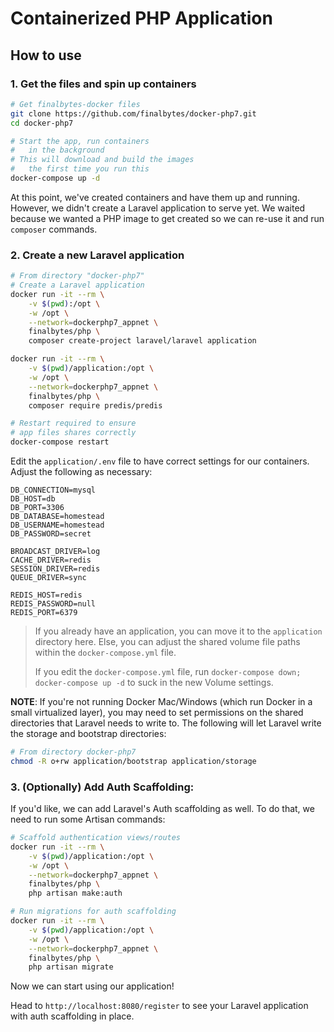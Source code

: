 # Containerized PHP Application

## How to use

### 1. Get the files and spin up containers

```bash
# Get finalbytes-docker files
git clone https://github.com/finalbytes/docker-php7.git
cd docker-php7

# Start the app, run containers
#   in the background
# This will download and build the images
#   the first time you run this
docker-compose up -d
```

At this point, we've created containers and have them up and running. However, we didn't create a Laravel application to serve yet. We waited because we wanted a PHP image to get created so we can re-use it and run `composer` commands.

### 2. Create a new Laravel application

```bash
# From directory "docker-php7"
# Create a Laravel application
docker run -it --rm \
    -v $(pwd):/opt \
    -w /opt \
    --network=dockerphp7_appnet \
    finalbytes/php \
    composer create-project laravel/laravel application

docker run -it --rm \
    -v $(pwd)/application:/opt \
    -w /opt \
    --network=dockerphp7_appnet \
    finalbytes/php \
    composer require predis/predis

# Restart required to ensure
# app files shares correctly
docker-compose restart
```

Edit the `application/.env` file to have correct settings for our containers. Adjust the following as necessary:

```
DB_CONNECTION=mysql
DB_HOST=db
DB_PORT=3306
DB_DATABASE=homestead
DB_USERNAME=homestead
DB_PASSWORD=secret

BROADCAST_DRIVER=log
CACHE_DRIVER=redis
SESSION_DRIVER=redis
QUEUE_DRIVER=sync

REDIS_HOST=redis
REDIS_PASSWORD=null
REDIS_PORT=6379
```

> If you already have an application, you can move it to the `application` directory here. Else, you can adjust the shared volume file paths within the `docker-compose.yml` file.
> 
> If you edit the `docker-compose.yml` file, run `docker-compose down; docker-compose up -d` to suck in the new Volume settings.

**NOTE**: If you're not running Docker Mac/Windows (which run Docker in a small virtualized layer), you may need to set permissions on the shared directories that Laravel needs to write to. The following will let Laravel write the storage and bootstrap directories:

```bash
# From directory docker-php7
chmod -R o+rw application/bootstrap application/storage
```

### 3. (Optionally) Add Auth Scaffolding:

If you'd like, we can add Laravel's Auth scaffolding as well. To do that, we need to run some Artisan commands:

```bash
# Scaffold authentication views/routes
docker run -it --rm \
    -v $(pwd)/application:/opt \
    -w /opt \
    --network=dockerphp7_appnet \
    finalbytes/php \
    php artisan make:auth

# Run migrations for auth scaffolding
docker run -it --rm \
    -v $(pwd)/application:/opt \
    -w /opt \
    --network=dockerphp7_appnet \
    finalbytes/php \
    php artisan migrate
```

Now we can start using our application! 

Head to `http://localhost:8080/register` to see your Laravel application with auth scaffolding in place.
